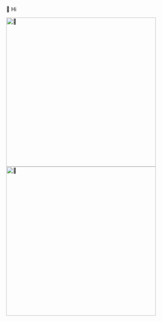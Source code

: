 🐏 Hi

[<img width="400" alt="🐏" src="https://gist.githubusercontent.com/deco-L/b1f7029e6eadc778d9e51cab15c1306b/raw/general.svg">](#)
[<img width="400" alt="🐏" src="https://gist.githubusercontent.com/deco-L/b1f7029e6eadc778d9e51cab15c1306b/raw/achievements.svg">](#)
